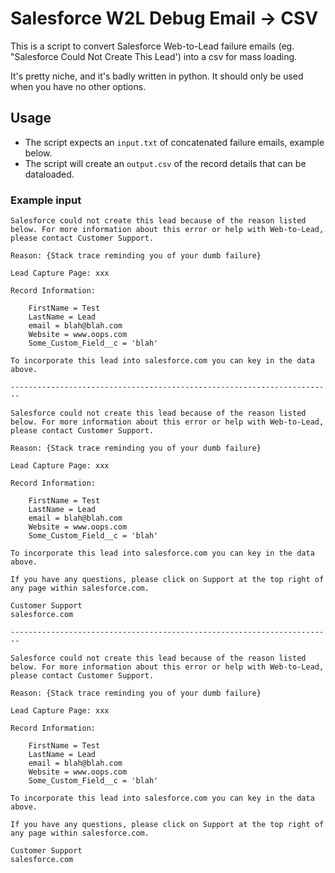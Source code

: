 # Salesforce W2L Debug Email -> CSV

This is a script to convert Salesforce Web-to-Lead failure emails (eg. "Salesforce Could Not Create This Lead') into a csv for mass loading.

It's pretty niche, and it's badly written in python. It should only be used when you have no other options.


## Usage

* The script expects an `input.txt` of concatenated failure emails, example below.
* The script will create an `output.csv` of the record details that can be dataloaded.


### Example input

```
Salesforce could not create this lead because of the reason listed below. For more information about this error or help with Web-to-Lead, please contact Customer Support.

Reason: {Stack trace reminding you of your dumb failure}

Lead Capture Page: xxx

Record Information:

    FirstName = Test
    LastName = Lead 
    email = blah@blah.com
    Website = www.oops.com
    Some_Custom_Field__c = 'blah'

To incorporate this lead into salesforce.com you can key in the data above.

------------------------------------------------------------------------

Salesforce could not create this lead because of the reason listed below. For more information about this error or help with Web-to-Lead, please contact Customer Support.

Reason: {Stack trace reminding you of your dumb failure}

Lead Capture Page: xxx

Record Information:

    FirstName = Test
    LastName = Lead 
    email = blah@blah.com
    Website = www.oops.com
    Some_Custom_Field__c = 'blah'

To incorporate this lead into salesforce.com you can key in the data above.

If you have any questions, please click on Support at the top right of any page within salesforce.com.

Customer Support
salesforce.com

------------------------------------------------------------------------

Salesforce could not create this lead because of the reason listed below. For more information about this error or help with Web-to-Lead, please contact Customer Support.

Reason: {Stack trace reminding you of your dumb failure}

Lead Capture Page: xxx

Record Information:

    FirstName = Test
    LastName = Lead 
    email = blah@blah.com
    Website = www.oops.com
    Some_Custom_Field__c = 'blah'

To incorporate this lead into salesforce.com you can key in the data above.

If you have any questions, please click on Support at the top right of any page within salesforce.com.

Customer Support
salesforce.com
